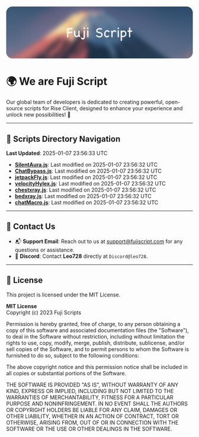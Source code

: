 ![Banner](.github/b.webp)

# 🌍 **We are Fuji Script**

Our global team of developers is dedicated to creating powerful, open-source scripts for Rise Client, designed to enhance your experience and unlock new possibilities! 🌟

---
<!-- SCRIPTS_NAVIGATION_START -->
## 📂 **Scripts Directory Navigation**

**Last Updated**: 2025-01-07 23:56:33 UTC

- **[SilentAura.js](scripts/SilentAura.js)**: Last modified on 2025-01-07 23:56:32 UTC
- **[ChatBypass.js](scripts/ChatBypass.js)**: Last modified on 2025-01-07 23:56:32 UTC
- **[jetpackFly.js](scripts/jetpackFly.js)**: Last modified on 2025-01-07 23:56:32 UTC
- **[velocityHylex.js](scripts/velocityHylex.js)**: Last modified on 2025-01-07 23:56:32 UTC
- **[chestxray.js](scripts/chestxray.js)**: Last modified on 2025-01-07 23:56:32 UTC
- **[bedxray.js](scripts/bedxray.js)**: Last modified on 2025-01-07 23:56:32 UTC
- **[chatMacro.js](scripts/chatMacro.js)**: Last modified on 2025-01-07 23:56:32 UTC

<!-- SCRIPTS_NAVIGATION_END -->

---

## 💬 **Contact Us**  
- 📬 **Support Email**: Reach out to us at [support@fujiscript.com](mailto:support@fujiscript.com) for any questions or assistance.  
- 💬 **Discord**: Contact **Leo728** directly at `Discord@leo728`.

---

## 📜 **License**

This project is licensed under the MIT License.  

**MIT License**  
Copyright (c) 2023 Fuji Scripts  

Permission is hereby granted, free of charge, to any person obtaining a copy of this software and associated documentation files (the "Software"), to deal in the Software without restriction, including without limitation the rights to use, copy, modify, merge, publish, distribute, sublicense, and/or sell copies of the Software, and to permit persons to whom the Software is furnished to do so, subject to the following conditions:  

The above copyright notice and this permission notice shall be included in all copies or substantial portions of the Software.  

THE SOFTWARE IS PROVIDED "AS IS", WITHOUT WARRANTY OF ANY KIND, EXPRESS OR IMPLIED, INCLUDING BUT NOT LIMITED TO THE WARRANTIES OF MERCHANTABILITY, FITNESS FOR A PARTICULAR PURPOSE AND NONINFRINGEMENT. IN NO EVENT SHALL THE AUTHORS OR COPYRIGHT HOLDERS BE LIABLE FOR ANY CLAIM, DAMAGES OR OTHER LIABILITY, WHETHER IN AN ACTION OF CONTRACT, TORT OR OTHERWISE, ARISING FROM, OUT OF OR IN CONNECTION WITH THE SOFTWARE OR THE USE OR OTHER DEALINGS IN THE SOFTWARE.  
